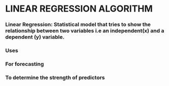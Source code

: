 # LINEAR REGRESSION ALGORITHM
### Linear Regression: Statistical model that tries to show the relationship between two variables i.e an independent(x) and a dependent (y) variable.​
### Uses​
### For forecasting​
### To determine the strength of predictors​
